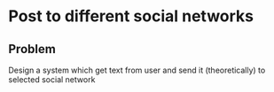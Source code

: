 # Post to different social networks
## Problem
Design a system which get text from user and send it (theoretically) to selected social network
